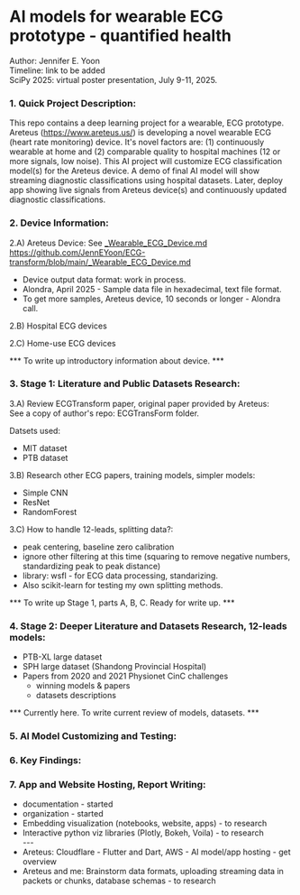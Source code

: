 # AI models for wearable ECG prototype - quantified health

Author: Jennifer E. Yoon   
Timeline: link to be added  
SciPy 2025: virtual poster presentation, July 9-11, 2025.  

### 1. Quick Project Description:  

This repo contains a deep learning project for a wearable, ECG prototype.   
Areteus (https://www.areteus.us/) is developing a novel wearable ECG (heart rate monitoring) device. It's novel factors are: (1) continuously wearable at home and (2) comparable quality to hospital machines (12 or more signals, low noise). This AI project will customize ECG classification model(s) for the Areteus device. A demo of final AI model will show streaming diagnostic classifications using hospital datasets. Later, deploy app showing live signals from Areteus device(s) and continuously updated diagnostic classifications.  

### 2. Device Information:  

2.A) Areteus Device: See <a href="https://github.com/JennEYoon/ECG-transform/blob/main/_Wearable_ECG_Device.md" >_Wearable_ECG_Device.md</a>  
https://github.com/JennEYoon/ECG-transform/blob/main/_Wearable_ECG_Device.md

 * Device output data format: work in process.  
 * Alondra, April 2025 - Sample data file in hexadecimal, text file format.
 * To get more samples, Areteus device, 10 seconds or longer - Alondra call.   
   
2.B) Hospital ECG devices  

2.C) Home-use ECG devices  

 *** To write up introductory information about device. ***   

### 3. Stage 1: Literature and Public Datasets Research:  

3.A) Review ECGTransform paper, original paper provided by Areteus:  
See a copy of author's repo: ECGTransForm folder.  

Datsets used:  
 * MIT dataset
 * PTB dataset

3.B) Research other ECG papers, training models, simpler models:    
 * Simple CNN
 * ResNet
 * RandomForest   

3.C) How to handle 12-leads, splitting data?: 
 * peak centering, baseline zero calibration  
 * ignore other filtering at this time (squaring to remove negative numbers, standardizing peak to peak distance)
 * library: wsfl - for ECG data processing, standarizing.
 * Also scikit-learn for testing my own splitting methods.   

 *** To write up Stage 1, parts A, B, C. Ready for write up. ***   

### 4. Stage 2: Deeper Literature and Datasets Research, 12-leads models:  

 * PTB-XL large dataset
 * SPH large dataset (Shandong Provincial Hospital)
 * Papers from 2020 and 2021 Physionet CinC challenges 
   - winning models & papers
   - datasets descriptions  

 *** Currently here. To write current review of models, datasets. ***    

### 5. AI Model Customizing and Testing:    


### 6. Key Findings:  


### 7. App and Website Hosting, Report Writing:  

* documentation - started
* organization - started
* Embedding visualization (notebooks, website, apps) - to research  
* Interactive python viz libraries (Plotly, Bokeh, Voila) - to research  
  \-\-\-  
* Areteus: Cloudflare - Flutter and Dart, AWS - AI model/app hosting - get overview   
* Areteus and me: Brainstorm data formats, uploading streaming data in packets or chunks, database schemas - to research

